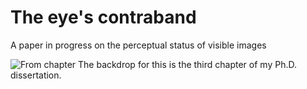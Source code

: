# The eye's contraband
A paper in progress on the perceptual status of visible images

![From chapter](https://dl.dropboxusercontent.com/u/14525704/Images/Screen%20Shot%202015-07-02%20at%2008.41.06.png)
The backdrop for this is the third chapter of my Ph.D. dissertation.

